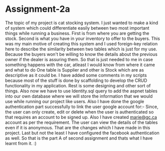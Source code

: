 # Assignment-2a
The topic of my project is cat stocking system. I just wanted to make a kind of system which could differentiate easily between two most important things while running a business. First is from where you are getting the stock. Second is what you have in your inventory to offer to the buyers. This was my main motive of creating this system and I used foreign-key relation here to describe the similarity between two tables which is just for my use. Because the buyers won't be willing to know the details about the previous owner if the dealer is assuring them. So that is just needed to me in case something happens with the car, atleast I would know from where it came and what to do One table is Supplier and other is Stock which are as descriptive as it could be. I have added some comments in my scripts because most of the stuff is done by scaffolding to develop the CRUD functionality in my application. Rest is some designing and other sort of things.
Also now we have to use Identity.sql query to add the aspnet tables into our own database where we will store the information that we would use while running our project like users.
Also I have done the google authentication part successfully to link the user google account for:-
Since, the user can only create, edit or delete when the user is authenticated so that requires an account to be signed up.
Also I have created marie@gc.ca account as per the requirement.
The user can view the details of the tables even if it is anonymous.
That are the changes which I have made in this project.
Last but not the least I have configured the facebook authentication as well. So that is the part A of second assignment and thats what I have learnt from it. :)
